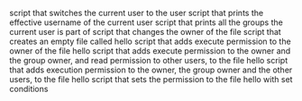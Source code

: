 script that switches the current user to the user
script that prints the effective username of the current user
script that prints all the groups the current user is part of
script that changes the owner of the file
script that creates an empty file called hello
script that adds execute permission to the owner of the file hello
script that adds execute permission to the owner and the group owner, and read permission to other users, to the file hello
script that adds execution permission to the owner, the group owner and the other users, to the file hello
script that sets the permission to the file hello with set conditions
